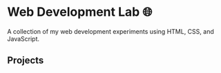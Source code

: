 # Web Development Lab 🌐

A collection of my web development experiments using HTML, CSS, and JavaScript.

## Projects
